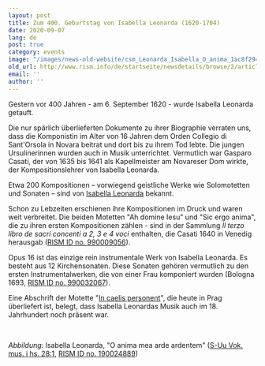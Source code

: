 ```yaml
---
layout: post
title: Zum 400. Geburtstag von Isabella Leonarda (1620-1704)
date: 2020-09-07
lang: de
post: true
category: events
image: "/images/news-old-website/csm_Leonarda_Isabella_O_anima_1ac8f2944f.jpg"
old_url: http://www.rism.info/de/startseite/newsdetails/browse/2/article/64/isabella-leonarda-at-400-1620-1704.html
email: ''
author: ''
---
```


Gestern vor 400 Jahren - am 6. September 1620 - wurde Isabella Leonarda getauft.

Die nur spärlich überlieferten Dokumente zu ihrer Biographie verraten uns, dass die Komponistin im Alter von 16 Jahren dem Orden Collegio di Sant'Orsola in Novara beitrat und dort bis zu ihrem Tod lebte. Die jungen Ursulinerinnen wurden auch in Musik unterrichtet. Vermutlich war Gasparo Casati, der von 1635 bis 1641 als Kapellmeister am Novareser Dom wirkte, der Kompositionslehrer von Isabella Leonarda.

Etwa 200 Kompositionen – vorwiegend geistliche Werke wie Solomotetten und Sonaten – sind von [Isabella Leonarda](https://opac.rism.info/search?View=rism&author=isabella+leonarda) bekannt.

Schon zu Lebzeiten erschienen ihre Kompositionen im Druck und waren weit verbreitet. Die beiden Motetten "Ah domine Iesu" und "Sic ergo anima", die zu ihren ersten Kompositionen zählen - sind in der Sammlung _Il terzo libro de sacri concenti a 2, 3 e 4 voci_ enthalten, die Casati 1640 in Venedig herausgab ([RISM ID no. 990009056](https://opac.rism.info/search?id=990009056)).

Opus 16 ist das einzige rein instrumentale Werk von Isabella Leonarda. Es besteht aus 12 Kirchensonaten. Diese Sonaten gehören vermutlich zu den ersten Instrumentalwerken, die von einer Frau komponiert wurden (Bologna 1693, [RISM ID no. 990032067](https://opac.rism.info/search?id=990032067)).&nbsp;

Eine Abschrift der Motette "[In caelis personent](https://opac.rism.info/search?id=550248630)", die heute in Prag überliefert ist, belegt, dass Isabella Leonardas Musik auch im 18. Jahrhundert noch präsent war.&nbsp;

&nbsp;

_Abbildung_: Isabella Leonarda, "O anima mea arde ardentem" ([S-Uu Vok. mus. i hs. 28:1](https://www2.musik.uu.se/duben/browsePart.php?Select_Part=01&Select_Dnr=1147&command=restart), [RISM ID no. 190024889](https://opac.rism.info/search?id=190024889))

&nbsp;

